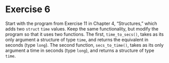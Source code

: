 # Exercise 6

Start with the program from Exercise 11 in Chapter 4, “Structures,” which adds two `struct` `time` values. Keep the same functionality, but modify the program so that it uses two functions. The first, `time_to_secs()`, takes as its only argument a structure of type `time`, and returns the equivalent in seconds (type `long`). The second function, `secs_to_time()`, takes as its only argument a time in seconds (type `long`), and returns a structure of type `time`.
